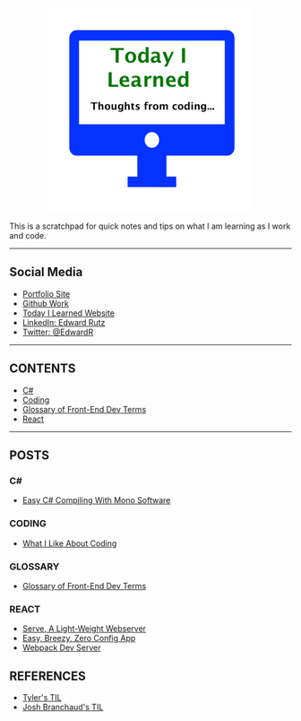 
<p align="center">
  <img src="images/TIL.png">
</p>

<p>This is a scratchpad for quick notes and tips on what I am learning as I work and code.</p>


-------------------------------------------------

## Social Media

- [Portfolio Site](https://edwardrutz.github.io)
- [Github Work](https://github.com/EdwardRutz)
- [Today I Learned Website](https://edwardrutz.github.io/TIL/)
- [LinkedIn: Edward Rutz](https://www.linkedin.com/in/edwardrutz/)
- [Twitter: @EdwardR](https://twitter.com/edwardr)


-------------------------------------------------

## CONTENTS
- [C#](#c#)
- [Coding](#coding)
- [Glossary of Front-End Dev Terms](#glossary)
- [React](#react)




-------------------------------------------------


## POSTS


### C#
- [Easy C# Compiling With Mono Software](c-sharp/mono.md)




### CODING
- [What I Like About Coding](Coding/What-I-Like-About-Coding.md)



### GLOSSARY
- [Glossary of Front-End Dev Terms](glossary/glossary-front-end.md)



### REACT
- [Serve, A Light-Weight Webserver](react/serve.md)
- [Easy, Breezy, Zero Config App](react/Easy-Breezy-Zero-Config-React-App.md)
- [Webpack Dev Server](react/Webpack-Dev-Server.md) 








## REFERENCES
- [Tyler's TIL](https://github.com/tylerb33/TIL)
- [Josh Branchaud's TIL](https://github.com/jbranchaud/til)






